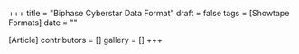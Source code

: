 +++
title = "Biphase Cyberstar Data Format"
draft = false
tags = [Showtape Formats]
date = ""

[Article]
contributors = []
gallery = []
+++
